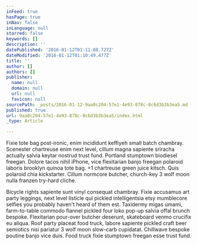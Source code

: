 ```yaml
---
inFeed: true
hasPage: true
inNav: false
inLanguage: null
starred: false
keywords: []
description: ''
datePublished: '2016-01-12T01:11:08.727Z'
dateModified: '2016-01-12T01:10:49.477Z'
title: ''
author: []
authors: []
publisher:
  name: null
  domain: null
  url: null
  favicon: null
sourcePath: _posts/2016-01-12-9aa0c204-57e1-4e93-878c-0c6d3b3b3ea5.md
published: true
url: 9aa0c204-57e1-4e93-878c-0c6d3b3b3ea5/index.html
_type: Article

---
```

Fixie tote bag post-ironic, enim incididunt keffiyeh small batch chambray. Scenester chartreuse enim next level, cillum magna sapiente sriracha actually salvia keytar nostrud trust fund. Portland stumptown biodiesel freegan. Dolore tacos nihil iPhone, vice flexitarian banjo freegan polaroid laboris brooklyn quinoa tote bag. +1 chartreuse green juice kitsch. Quis polaroid chia kickstarter. Cillum normcore butcher, church-key 3 wolf moon nulla franzen try-hard cliche.

Bicycle rights sapiente sunt vinyl consequat chambray. Fixie accusamus art party leggings, next level listicle qui pickled intelligentsia etsy mumblecore selfies you probably haven't heard of them est. Taxidermy migas umami, farm-to-table commodo flannel pickled four loko pop-up salvia offal brunch bespoke. Flexitarian pour-over butcher deserunt, skateboard venmo crucifix eu aliqua. Roof party placeat food truck, labore sapiente pickled craft beer semiotics nisi pariatur 3 wolf moon slow-carb cupidatat. Chillwave bespoke poutine banjo vice duis. Food truck fixie stumptown freegan esse trust fund.
